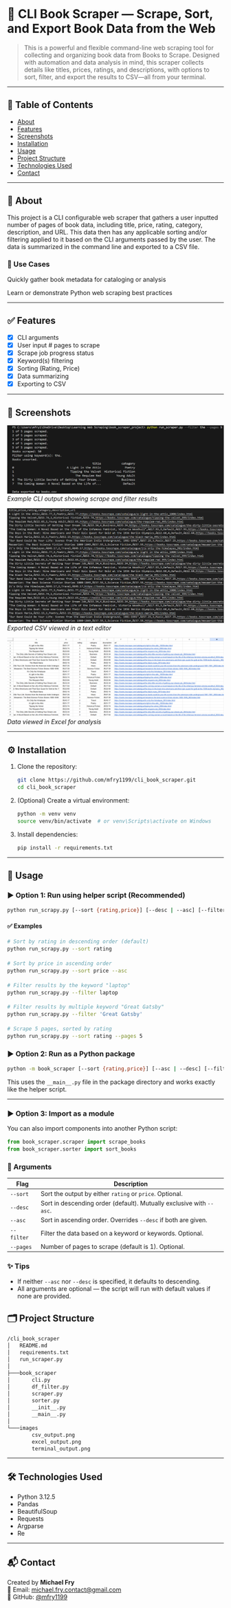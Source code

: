 # 📘 CLI Book Scraper — Scrape, Sort, and Export Book Data from the Web

> This is a powerful and flexible command-line web scraping tool for collecting and organizing book data from Books to Scrape. Designed with automation and data analysis in mind, this scraper collects details like titles, prices, ratings, and descriptions, with options to sort, filter, and export the results to CSV—all from your terminal.

---

## 📜 Table of Contents

- [About](#about)
- [Features](#features)
- [Screenshots](#screenshots)
- [Installation](#installation)
- [Usage](#usage)
- [Project Structure](#project-structure)
- [Technologies Used](#technologies-used)
- [Contact](#contact)

---

## 📖 About

This project is a CLI configurable web scraper that gathers a user inputted number of pages of book data, including title, price, rating, category, description, and URL. This data then has any applicable sorting and/or filtering applied to it based on the CLI arguments passed by the user. The data is summarized in the command line and exported to a CSV file. 

### 🧠 Use Cases

Quickly gather book metadata for cataloging or analysis

Learn or demonstrate Python web scraping best practices

---

## ✅ Features

- [x] CLI arguments
- [x] User input # pages to scrape
- [x] Scrape job progress status
- [x] Keyword(s) filtering
- [x] Sorting (Rating, Price)
- [x] Data summarizing
- [x] Exporting to CSV

---

## 📸 Screenshots

![Command-line Input/Output](images/terminal_output.png)  
*Example CLI output showing scrape and filter results*

![CSV Output](images/csv_output.png)  
*Exported CSV viewed in a text editor*

![Excel Output](images/excel_output.png)  
*Data viewed in Excel for analysis*

---

## ⚙️ Installation

1. Clone the repository:

    ```bash
    git clone https://github.com/mfry1199/cli_book_scraper.git
    cd cli_book_scraper
    ```

2. (Optional) Create a virtual environment:

    ```bash
    python -m venv venv
    source venv/bin/activate  # or venv\Scripts\activate on Windows
    ```

3. Install dependencies:

    ```bash
    pip install -r requirements.txt
    ```

---

## 🚀 Usage

### ▶️ Option 1: Run using helper script (Recommended)

```bash
python run_scrapy.py [--sort {rating,price}] [--desc | --asc] [--filter KEYWORD(s)] [--pages N]
```

#### ✅ Examples

```bash
# Sort by rating in descending order (default)
python run_scrapy.py --sort rating

# Sort by price in ascending order
python run_scrapy.py --sort price --asc

# Filter results by the keyword "laptop"
python run_scrapy.py --filter laptop

# Filter results by multiple keyword "Great Gatsby"
python run_scrapy.py --filter 'Great Gatsby'

# Scrape 5 pages, sorted by rating
python run_scrapy.py --sort rating --pages 5
```

### ▶️ Option 2: Run as a Python package

```bash
python -m book_scraper [--sort {rating,price}] [--asc | --desc] [--filter KEYWORD] [--pages N]
```

This uses the `__main__.py` file in the package directory and works exactly like the helper script.

---

### ▶️ Option 3: Import as a module

You can also import components into another Python script:

```python
from book_scraper.scraper import scrape_books
from book_scraper.sorter import sort_books
```

### 🔧 Arguments

| Flag           | Description                                                                 |
|----------------|-----------------------------------------------------------------------------|
| `--sort`       | Sort the output by either `rating` or `price`. Optional.                    |
| `--desc`       | Sort in descending order (default). Mutually exclusive with `--asc`.        |
| `--asc`        | Sort in ascending order. Overrides `--desc` if both are given.              |
| `--filter`     | Filter the data based on a keyword or keywords. Optional.                   |
| `--pages`      | Number of pages to scrape (default is 1). Optional.                         |

### ✨ Tips

- If neither `--asc` nor `--desc` is specified, it defaults to descending.
- All arguments are optional — the script will run with default values if none are provided.

## 🗂 Project Structure

```text
/cli_book_scraper
│   README.md
│   requirements.txt
│   run_scraper.py
│
├───book_scraper
│       cli.py
│       df_filter.py
│       scraper.py
│       sorter.py
│       __init__.py
│       __main__.py
│
└───images
        csv_output.png
        excel_output.png
        terminal_output.png
```

---

## 🛠 Technologies Used

- Python 3.12.5
- Pandas
- BeautifulSoup
- Requests
- Argparse
- Re

---

## 📬 Contact

Created by **Michael Fry**  
📧 Email: michael.fry.contact@gmail.com  
📂 GitHub: [@mfry1199](https://github.com/mfry1199)